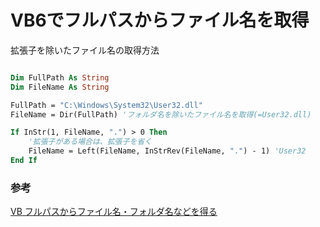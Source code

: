# VB6でフルパスからファイル名を取得

拡張子を除いたファイル名の取得方法

```vb

Dim FullPath As String
Dim FileName As String

FullPath = "C:\Windows\System32\User32.dll"
FileName = Dir(FullPath) 'フォルダ名を除いたファイル名を取得(=User32.dll)

If InStr(1, FileName, ".") > 0 Then
    '拡張子がある場合は、拡張子を省く
    FileName = Left(FileName, InStrRev(FileName, ".") - 1) 'User32
End If
```

### 参考

[VB フルパスからファイル名・フォルダ名などを得る](https://www.umayadia.com/main/Samples/s_sh1.htm)